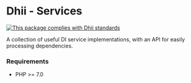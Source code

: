 # Dhii - Services

[![This package complies with Dhii standards](https://img.shields.io/badge/Dhii-Compliant-green.svg?style=flat-square)][Dhii]

A collection of useful DI service implementations, with an API for easily processing dependencies.

### Requirements
- PHP >= 7.0

[Dhii]: https://github.com/Dhii/dhii
